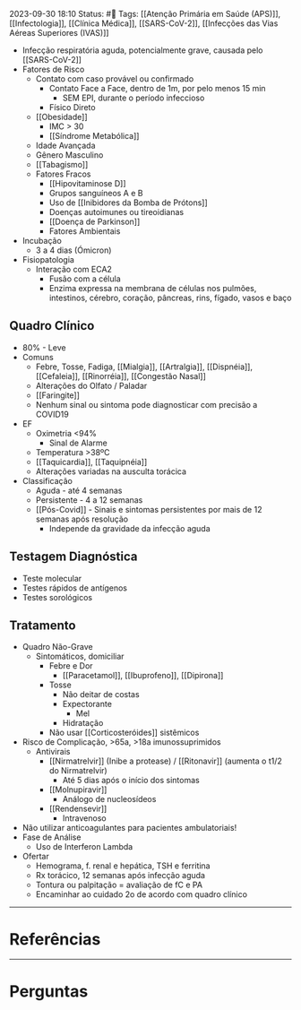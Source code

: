 2023-09-30 18:10
Status: #🌱 
Tags: [[Atenção Primária em Saúde (APS)]], [[Infectologia]], [[Clínica Médica]], [[SARS-CoV-2]], [[Infecções das Vias Aéreas Superiores (IVAS)]]
<br/>
- Infecção respiratória aguda, potencialmente grave, causada pelo [[SARS-CoV-2]]
- Fatores de Risco
	- Contato com caso provável ou confirmado
		- Contato Face a Face, dentro de 1m, por pelo menos 15 min 
			- SEM EPI, durante o período infeccioso
		- Físico Direto
	- [[Obesidade]]
		- IMC > 30
		- [[Síndrome Metabólica]]
	- Idade Avançada
	- Gênero Masculino
	- [[Tabagismo]]
	- Fatores Fracos
		- [[Hipovitaminose D]]
		- Grupos sanguíneos A e B
		- Uso de [[Inibidores da Bomba de Prótons]]
		- Doenças autoimunes ou tireoidianas
		- [[Doença de Parkinson]]
		- Fatores Ambientais
- Incubação
	- 3 a 4 dias (Ómicron)
- Fisiopatologia
	- Interação com ECA2
		- Fusão com a célula
		- Enzima expressa na membrana de células nos pulmões, intestinos, cérebro, coração, pâncreas, rins, fígado, vasos e baço
## Quadro Clínico
- 80% - Leve
- Comuns
	- Febre, Tosse, Fadiga, [[Mialgia]], [[Artralgia]], [[Dispnéia]], [[Cefaleia]], [[Rinorréia]], [[Congestão Nasal]]
	- Alterações do Olfato / Paladar
	- [[Faringite]]
	- Nenhum sinal ou sintoma pode diagnosticar com precisão a COVID19
- EF
	- Oximetria <94%
		- Sinal de Alarme
	- Temperatura >38ºC
	- [[Taquicardia]], [[Taquipnéia]]
	- Alterações variadas na ausculta torácica
- Classificação
	- Aguda - até 4 semanas
	- Persistente - 4 a 12 semanas
	- [[Pós-Covid]] - Sinais e sintomas persistentes por mais de 12 semanas após resolução
		- Independe da gravidade da infecção aguda
## Testagem Diagnóstica
- Teste molecular
- Testes rápidos de antígenos
- Testes sorológicos
## Tratamento
- Quadro Não-Grave
	- Sintomáticos, domiciliar
		- Febre e Dor
			- [[Paracetamol]], [[Ibuprofeno]], [[Dipirona]]
		- Tosse
			- Não deitar de costas
			- Expectorante
				- Mel
			- Hidratação
		- Não usar [[Corticosteróides]] sistêmicos
- Risco de Complicação, >65a, >18a imunossuprimidos
	- Antivirais
		- [[Nirmatrelvir]] (Inibe a protease) / [[Ritonavir]] (aumenta o t1/2 do Nirmatrelvir)
			- Até 5 dias após o início dos sintomas
		- [[Molnupiravir]]
			- Análogo de nucleosídeos
		- [[Rendensevir]]
			- Intravenoso
- Não utilizar anticoagulantes para pacientes ambulatoriais!
- Fase de Análise
	- Uso de Interferon Lambda
- Ofertar
	- Hemograma, f. renal e hepática, TSH e ferritina
	- Rx torácico, 12 semanas após infecção aguda
	- Tontura ou palpitação = avaliação de fC e PA
	- Encaminhar ao cuidado 2o de acordo com quadro clínico

____
# Referências
---
# Perguntas

